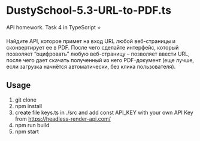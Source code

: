 # DustySchool-5.3-URL-to-PDF.ts

API homework. Task 4 in TypeScript ⭐️

Найдите API, которое примет на вход URL любой веб-страницы и сконвертирует ее в PDF. После чего сделайте интерфейс, который позволяет “оцифровать” любую веб-страницу – позволяет ввести URL, после чего дает скачать полученный из него PDF-документ (еще лучше, если загрузка начнётся автоматически, без клика пользователя).

## Usage

1. git clone
2. npm install
3. create file keys.ts in ./src and add const API_KEY with your own API Key from https://headless-render-api.com/
4. npm run build
5. npm start
